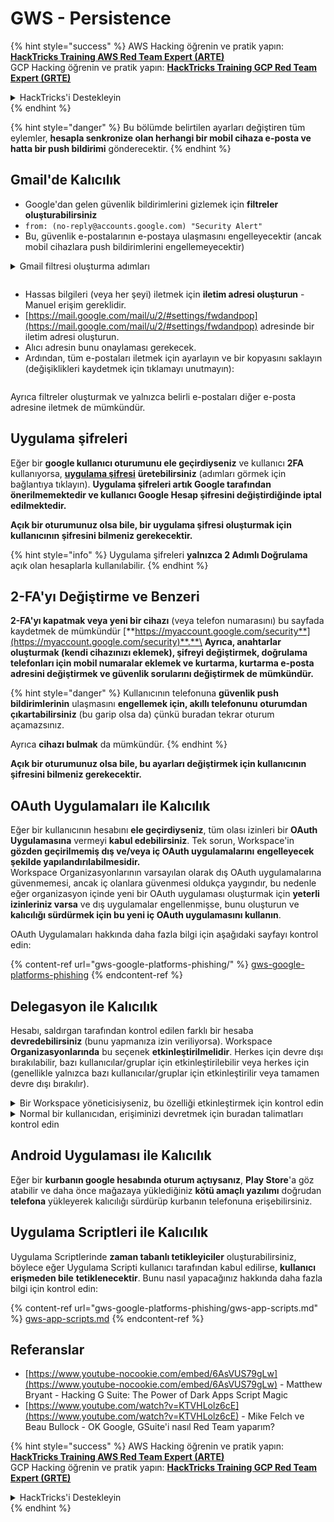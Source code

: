 # GWS - Persistence

{% hint style="success" %}
AWS Hacking öğrenin ve pratik yapın:<img src="../../.gitbook/assets/image (1).png" alt="" data-size="line">[**HackTricks Training AWS Red Team Expert (ARTE)**](https://training.hacktricks.xyz/courses/arte)<img src="../../.gitbook/assets/image (1).png" alt="" data-size="line">\
GCP Hacking öğrenin ve pratik yapın: <img src="../../.gitbook/assets/image (2).png" alt="" data-size="line">[**HackTricks Training GCP Red Team Expert (GRTE)**<img src="../../.gitbook/assets/image (2).png" alt="" data-size="line">](https://training.hacktricks.xyz/courses/grte)

<details>

<summary>HackTricks'i Destekleyin</summary>

* [**abonelik planlarını**](https://github.com/sponsors/carlospolop) kontrol edin!
* **Bize katılın** 💬 [**Discord grubuna**](https://discord.gg/hRep4RUj7f) veya [**telegram grubuna**](https://t.me/peass) veya **bizi** **Twitter'da** 🐦 [**@hacktricks\_live**](https://twitter.com/hacktricks\_live)** takip edin.**
* **Hacking ipuçlarını paylaşın,** [**HackTricks**](https://github.com/carlospolop/hacktricks) ve [**HackTricks Cloud**](https://github.com/carlospolop/hacktricks-cloud) github reposuna PR gönderin.

</details>
{% endhint %}

{% hint style="danger" %}
Bu bölümde belirtilen ayarları değiştiren tüm eylemler, **hesapla senkronize olan herhangi bir mobil cihaza e-posta ve hatta bir push bildirimi** gönderecektir.
{% endhint %}

## **Gmail'de Kalıcılık**

* Google'dan gelen güvenlik bildirimlerini gizlemek için **filtreler oluşturabilirsiniz**
* `from: (no-reply@accounts.google.com) "Security Alert"`
* Bu, güvenlik e-postalarının e-postaya ulaşmasını engelleyecektir (ancak mobil cihazlara push bildirimlerini engellemeyecektir)

<details>

<summary>Gmail filtresi oluşturma adımları</summary>

(Bilgi [**buradan**](https://support.google.com/mail/answer/6579))

1. [Gmail](https://mail.google.com/) açın.
2. Üstteki arama kutusunda, Arama seçeneklerini göster'e tıklayın ![photos tune](https://lh3.googleusercontent.com/cD6YR\_YvqXqNKxrWn2NAWkV6tjJtg8vfvqijKT1\_9zVCrl2sAx9jROKhLqiHo2ZDYTE=w36).
3. Arama kriterlerinizi girin. Aramanızın doğru çalıştığını kontrol etmek istiyorsanız, **Ara**'ya tıklayarak hangi e-postaların göründüğüne bakın.
4. Arama penceresinin altında, **Filtre oluştur**'a tıklayın.
5. Filtrenin ne yapmasını istediğinizi seçin.
6. **Filtre oluştur**'a tıklayın.

Mevcut filtrenizi kontrol edin (silmek için) [https://mail.google.com/mail/u/0/#settings/filters](https://mail.google.com/mail/u/0/#settings/filters)

</details>

<figure><img src="../../.gitbook/assets/image (331).png" alt=""><figcaption></figcaption></figure>

* Hassas bilgileri (veya her şeyi) iletmek için **iletim adresi oluşturun** - Manuel erişim gereklidir.
* [https://mail.google.com/mail/u/2/#settings/fwdandpop](https://mail.google.com/mail/u/2/#settings/fwdandpop) adresinde bir iletim adresi oluşturun.
* Alıcı adresin bunu onaylaması gerekecek.
* Ardından, tüm e-postaları iletmek için ayarlayın ve bir kopyasını saklayın (değişiklikleri kaydetmek için tıklamayı unutmayın):

<figure><img src="../../.gitbook/assets/image (332).png" alt=""><figcaption></figcaption></figure>

Ayrıca filtreler oluşturmak ve yalnızca belirli e-postaları diğer e-posta adresine iletmek de mümkündür.

## Uygulama şifreleri

Eğer bir **google kullanıcı oturumunu ele geçirdiyseniz** ve kullanıcı **2FA** kullanıyorsa, [**uygulama şifresi**](https://support.google.com/accounts/answer/185833?hl=en) **üretebilirsiniz** (adımları görmek için bağlantıya tıklayın). **Uygulama şifreleri artık Google tarafından önerilmemektedir ve kullanıcı **Google Hesap şifresini değiştirdiğinde** iptal edilmektedir.**

**Açık bir oturumunuz olsa bile, bir uygulama şifresi oluşturmak için kullanıcının şifresini bilmeniz gerekecektir.**

{% hint style="info" %}
Uygulama şifreleri **yalnızca 2 Adımlı Doğrulama** açık olan hesaplarla kullanılabilir.
{% endhint %}

## 2-FA'yı Değiştirme ve Benzeri

**2-FA'yı kapatmak veya yeni bir cihazı** (veya telefon numarasını) bu sayfada kaydetmek de mümkündür [**https://myaccount.google.com/security**](https://myaccount.google.com/security)**.**\
**Ayrıca, anahtarlar oluşturmak (kendi cihazınızı eklemek), şifreyi değiştirmek, doğrulama telefonları için mobil numaralar eklemek ve kurtarma, kurtarma e-posta adresini değiştirmek ve güvenlik sorularını değiştirmek de mümkündür.**

{% hint style="danger" %}
Kullanıcının telefonuna **güvenlik push bildirimlerinin** ulaşmasını **engellemek için, akıllı telefonunu** **oturumdan çıkartabilirsiniz** (bu garip olsa da) çünkü buradan tekrar oturum açamazsınız.

Ayrıca **cihazı bulmak** da mümkündür.
{% endhint %}

**Açık bir oturumunuz olsa bile, bu ayarları değiştirmek için kullanıcının şifresini bilmeniz gerekecektir.**

## OAuth Uygulamaları ile Kalıcılık

Eğer bir kullanıcının hesabını **ele geçirdiyseniz**, tüm olası izinleri bir **OAuth Uygulamasına** vermeyi **kabul edebilirsiniz**. Tek sorun, Workspace'in **gözden geçirilmemiş dış ve/veya iç OAuth uygulamalarını** **engelleyecek şekilde yapılandırılabilmesidir.**\
Workspace Organizasyonlarının varsayılan olarak dış OAuth uygulamalarına güvenmemesi, ancak iç olanlara güvenmesi oldukça yaygındır, bu nedenle eğer organizasyon içinde yeni bir OAuth uygulaması oluşturmak için **yeterli izinleriniz varsa** ve dış uygulamalar engellenmişse, bunu oluşturun ve **kalıcılığı sürdürmek için bu yeni iç OAuth uygulamasını kullanın**.

OAuth Uygulamaları hakkında daha fazla bilgi için aşağıdaki sayfayı kontrol edin:

{% content-ref url="gws-google-platforms-phishing/" %}
[gws-google-platforms-phishing](gws-google-platforms-phishing/)
{% endcontent-ref %}

## Delegasyon ile Kalıcılık

Hesabı, saldırgan tarafından kontrol edilen farklı bir hesaba **devredebilirsiniz** (bunu yapmanıza izin veriliyorsa). Workspace **Organizasyonlarında** bu seçenek **etkinleştirilmelidir**. Herkes için devre dışı bırakılabilir, bazı kullanıcılar/gruplar için etkinleştirilebilir veya herkes için (genellikle yalnızca bazı kullanıcılar/gruplar için etkinleştirilir veya tamamen devre dışı bırakılır).

<details>

<summary>Bir Workspace yöneticisiyseniz, bu özelliği etkinleştirmek için kontrol edin</summary>

(Bilgi [belgelerden kopyalanmıştır](https://support.google.com/a/answer/7223765))

Organizasyonunuzun yöneticisi olarak (örneğin, iş veya okulunuz), kullanıcıların Gmail hesaplarına erişimi devretme yetkisini kontrol edersiniz. Herkese hesaplarını devretme seçeneği verebilirsiniz. Ya da yalnızca belirli departmanlardaki kişilerin devretmesine izin verebilirsiniz. Örneğin, şunları yapabilirsiniz:

* Gmail hesabınıza bir idari asistanı delege olarak ekleyin, böylece sizin adınıza e-posta okuyabilir ve gönderebilir.
* Tüm kullanıcıların bir Gmail hesabına erişimini sağlamak için, satış departmanınız gibi bir grubu Gruplar'a delege olarak ekleyin.

Kullanıcılar yalnızca aynı organizasyondaki diğer bir kullanıcıya erişim devredebilir, alan adları veya organizasyon birimleri fark etmeksizin.

#### Delegasyon sınırları ve kısıtlamaları

* **Kullanıcıların bir Google grubuna posta kutusu erişimi vermesine izin ver** seçeneği: Bu seçeneği kullanmak için, devredilen hesabın OU'si ve her grup üyesinin OU'si için etkinleştirilmiş olmalıdır. Bu seçeneğin etkinleştirilmediği bir OU'ya ait grup üyeleri, devredilen hesaba erişemez.
* Tipik kullanımda, 40 delege aynı anda bir Gmail hesabına erişebilir. Bir veya daha fazla delegenin ortalamanın üzerinde kullanımı bu sayıyı azaltabilir.
* Gmail'e sık erişen otomatik süreçler, aynı anda bir hesaba erişebilen delege sayısını da azaltabilir. Bu süreçler, Gmail'e sık erişen API'ler veya tarayıcı uzantılarını içerir.
* Tek bir Gmail hesabı, 1.000 benzersiz delegeden oluşur. Gruplar'daki bir grup, sınıra karşı bir delege olarak sayılır.
* Delegasyon, bir Gmail hesabının sınırlarını artırmaz. Delegeli kullanıcıları olan Gmail hesapları, standart Gmail hesap sınırlarına ve politikalarına sahiptir. Ayrıntılar için [Gmail sınırları ve politikaları](https://support.google.com/a/topic/28609) sayfasını ziyaret edin.

#### Adım 1: Kullanıcılarınız için Gmail delegasyonunu etkinleştirin

**Başlamadan önce:** Belirli kullanıcılar için ayarı uygulamak için, hesaplarını bir [organizasyon birimine](https://support.google.com/a/topic/1227584) koyun.

1. [Google Yönetici konsoluna](https://support.google.com/a/answer/182076) [giriş yapın](https://admin.google.com/).

Bir _yönetici hesabı_ kullanarak giriş yapın, mevcut hesabınız olan CarlosPolop@gmail.com değil.
2. Yönetici konsolunda, Menü'ye gidin ![](https://storage.googleapis.com/support-kms-prod/JxKYG9DqcsormHflJJ8Z8bHuyVI5YheC0lAp)![ve sonra](https://storage.googleapis.com/support-kms-prod/Th2Tx0uwPMOhsMPn7nRXMUo3vs6J0pto2DTn)![](https://storage.googleapis.com/support-kms-prod/ocGtUSENh4QebLpvZcmLcNRZyaTBcolMRSyl) **Uygulamalar**![ve sonra](https://storage.googleapis.com/support-kms-prod/Th2Tx0uwPMOhsMPn7nRXMUo3vs6J0pto2DTn)**Google Workspace**![ve sonra](https://storage.googleapis.com/support-kms-prod/Th2Tx0uwPMOhsMPn7nRXMUo3vs6J0pto2DTn)**Gmail**![ve sonra](https://storage.googleapis.com/support-kms-prod/Th2Tx0uwPMOhsMPn7nRXMUo3vs6J0pto2DTn)**Kullanıcı ayarları**.
3. Ayarı herkes için uygulamak için, üstteki organizasyon birimini seçili bırakın. Aksi takdirde, bir alt [organizasyon birimini](https://support.google.com/a/topic/1227584) seçin.
4. **Posta delegasyonu**'na tıklayın.
5. **Kullanıcıların posta kutularına diğer kullanıcıların erişim vermesine izin ver** kutusunu işaretleyin.
6. (İsteğe bağlı) Kullanıcıların, hesaplarından gönderilen delege mesajlarında hangi gönderici bilgilerinin yer alacağını belirtmelerine izin vermek için, **Kullanıcıların bu ayarı özelleştirmesine izin ver** kutusunu işaretleyin.
7. Delegeler tarafından gönderilen mesajlarda yer alacak varsayılan gönderici bilgisi için bir seçenek seçin:
* **Hesap sahibini ve e-postayı gönderen delegeleri göster**—Mesajlar, Gmail hesap sahibinin ve delegenin e-posta adreslerini içerir.
* **Sadece hesap sahibini göster**—Mesajlar yalnızca Gmail hesap sahibinin e-posta adresini içerir. Delege e-posta adresi dahil edilmez.
8. (İsteğe bağlı) Kullanıcıların Gruplar'da bir grubu delege olarak eklemelerine izin vermek için, **Kullanıcıların bir Google grubuna posta kutusu erişimi vermesine izin ver** kutusunu işaretleyin.
9. **Kaydet**'e tıklayın. Bir alt organizasyon birimi yapılandırdıysanız, bir üst organizasyon biriminin ayarlarını **Devral** veya **Geçersiz Kıl** seçeneği ile uygulayabilirsiniz.
10. (İsteğe bağlı) Diğer organizasyon birimleri için Gmail delegasyonunu etkinleştirmek için, adım 3-9'u tekrarlayın.

Değişikliklerin etkili olması 24 saate kadar sürebilir, ancak genellikle daha hızlı gerçekleşir. [Daha fazla bilgi edinin](https://support.google.com/a/answer/7514107)

#### Adım 2: Kullanıcıların hesapları için delegeleri ayarlamalarını sağlayın

Delegasyonu etkinleştirdikten sonra, kullanıcılar Gmail ayarlarına giderek delegeleri atayabilirler. Delegeler, kullanıcının adına mesajları okuyabilir, gönderebilir ve alabilirler.

Ayrıntılar için kullanıcıları [E-posta devretme ve işbirliği yapma](https://support.google.com/a/users/answer/138350) sayfasına yönlendirin.

</details>

<details>

<summary>Normal bir kullanıcıdan, erişiminizi devretmek için buradan talimatları kontrol edin</summary>

(Bilgi [**belgelerden kopyalanmıştır**](https://support.google.com/mail/answer/138350))

En fazla 10 delege ekleyebilirsiniz.

Eğer iş, okul veya başka bir organizasyon aracılığıyla Gmail kullanıyorsanız:

* Organizasyonunuz içinde en fazla 1000 delege ekleyebilirsiniz.
* Tipik kullanımda, 40 delege aynı anda bir Gmail hesabına erişebilir.
* Otomatik süreçler kullanıyorsanız, örneğin API'ler veya tarayıcı uzantıları, birkaç delege aynı anda bir Gmail hesabına erişebilir.

1. Bilgisayarınızda [Gmail](https://mail.google.com/) açın. Delegeleri Gmail uygulamasından ekleyemezsiniz.
2. Sağ üstte, Ayarlar'a tıklayın ![Ayarlar](https://lh3.googleusercontent.com/p3J-ZSPOLtuBBR\_ofWTFDfdgAYQgi8mR5c76ie8XQ2wjegk7-yyU5zdRVHKybQgUlQ=w36-h36) ![ve sonra](https://lh3.googleusercontent.com/3\_l97rr0GvhSP2XV5OoCkV2ZDTIisAOczrSdzNCBxhIKWrjXjHucxNwocghoUa39gw=w36-h36) **Tüm ayarları görün**.
3. **Hesaplar ve İçe Aktarma** veya **Hesaplar** sekmesine tıklayın.
4. "Hesabınıza erişim vermek" bölümünde, **Başka bir hesap ekle**'ye tıklayın. Eğer iş veya okul aracılığıyla Gmail kullanıyorsanız, organizasyonunuz e-posta delegasyonunu kısıtlayabilir. Bu ayarı görmüyorsanız, yöneticinizle iletişime geçin.
* Hesabınıza erişim vermek için bu ayarı görmüyorsanız, o zaman kısıtlanmıştır.
5. Eklemek istediğiniz kişinin e-posta adresini girin. Eğer iş, okul veya başka bir organizasyon aracılığıyla Gmail kullanıyorsanız ve yöneticiniz izin veriyorsa, bir grubun e-posta adresini girebilirsiniz. Bu grup, organizasyonunuzla aynı alan adına sahip olmalıdır. Grubun dışındaki üyeler delegasyon erişimini reddedilir.\
\
**Önemli:** Devrettiğiniz hesap yeni bir hesapsa veya şifre sıfırlanmışsa, yöneticinin ilk oturum açtığınızda şifre değiştirme gerekliliğini kapatması gerekir.

* [Yöneticinin nasıl kullanıcı oluşturabileceğini öğrenin](https://support.google.com/a/answer/33310).
* [Yöneticinin nasıl şifreleri sıfırlayabileceğini öğrenin](https://support.google.com/a/answer/33319).

6. **Sonraki Adım**'a tıklayın ![ve sonra](https://lh3.googleusercontent.com/QbWcYKta5vh\_4-OgUeFmK-JOB0YgLLoGh69P478nE6mKdfpWQniiBabjF7FVoCVXI0g=h36) **Erişim vermek için e-posta gönder**.

Eklediğiniz kişi, onaylaması için bir e-posta alacaktır. Davet bir hafta sonra sona erecektir.

Eğer bir grup eklediyseniz, tüm grup üyeleri onaylamaya gerek kalmadan delege olacaklardır.

Not: Delegasyonun etkili olması 24 saate kadar sürebilir.

</details>

## Android Uygulaması ile Kalıcılık

Eğer bir **kurbanın google hesabında oturum açtıysanız**, **Play Store**'a göz atabilir ve daha önce mağazaya yüklediğiniz **kötü amaçlı yazılımı** doğrudan **telefona** yükleyerek kalıcılığı sürdürüp kurbanın telefonuna erişebilirsiniz.

## **Uygulama Scriptleri ile Kalıcılık**

Uygulama Scriptlerinde **zaman tabanlı tetikleyiciler** oluşturabilirsiniz, böylece eğer Uygulama Scripti kullanıcı tarafından kabul edilirse, **kullanıcı erişmeden bile** **tetiklenecektir**. Bunu nasıl yapacağınız hakkında daha fazla bilgi için kontrol edin:

{% content-ref url="gws-google-platforms-phishing/gws-app-scripts.md" %}
[gws-app-scripts.md](gws-google-platforms-phishing/gws-app-scripts.md)
{% endcontent-ref %}

## Referanslar

* [https://www.youtube-nocookie.com/embed/6AsVUS79gLw](https://www.youtube-nocookie.com/embed/6AsVUS79gLw) - Matthew Bryant - Hacking G Suite: The Power of Dark Apps Script Magic
* [https://www.youtube.com/watch?v=KTVHLolz6cE](https://www.youtube.com/watch?v=KTVHLolz6cE) - Mike Felch ve Beau Bullock - OK Google, GSuite'i nasıl Red Team yaparım?

{% hint style="success" %}
AWS Hacking öğrenin ve pratik yapın:<img src="../../.gitbook/assets/image (1).png" alt="" data-size="line">[**HackTricks Training AWS Red Team Expert (ARTE)**](https://training.hacktricks.xyz/courses/arte)<img src="../../.gitbook/assets/image (1).png" alt="" data-size="line">\
GCP Hacking öğrenin ve pratik yapın: <img src="../../.gitbook/assets/image (2).png" alt="" data-size="line">[**HackTricks Training GCP Red Team Expert (GRTE)**<img src="../../.gitbook/assets/image (2).png" alt="" data-size="line">](https://training.hacktricks.xyz/courses/grte)

<details>

<summary>HackTricks'i Destekleyin</summary>

* [**abonelik planlarını**](https://github.com/sponsors/carlospolop) kontrol edin!
* **Bize katılın** 💬 [**Discord grubuna**](https://discord.gg/hRep4RUj7f) veya [**telegram grubuna**](https://t.me/peass) veya **bizi** **Twitter'da** 🐦 [**@hacktricks\_live**](https://twitter.com/hacktricks\_live)** takip edin.**
* **Hacking ipuçlarını paylaşın,** [**HackTricks**](https://github.com/carlospolop/hacktricks) ve [**HackTricks Cloud**](https://github.com/carlospolop/hacktricks-cloud) github reposuna PR gönderin.

</details>
{% endhint %}
